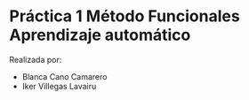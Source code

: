 # Práctica 1 Método Funcionales Aprendizaje automático

Realizada por: 

- Blanca Cano Camarero
- Iker Villegas Lavairu